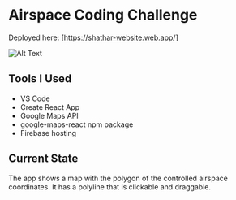 # Airspace Coding Challenge
Deployed here: [https://shathar-website.web.app/]

![Alt Text](https://media.giphy.com/media/ete9HLBYGmXIY/giphy.gif)

## Tools I Used 
- VS Code
- Create React App
- Google Maps API
- google-maps-react npm package
- Firebase hosting

## Current State
The app shows a map with the polygon of the controlled airspace coordinates. It has a polyline that is clickable and draggable. 


